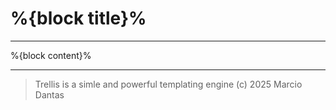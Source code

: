 # %{block title}%

---

%{block content}%

---

> Trellis is a simle and powerful templating engine 
> (c) 2025 Marcio Dantas


